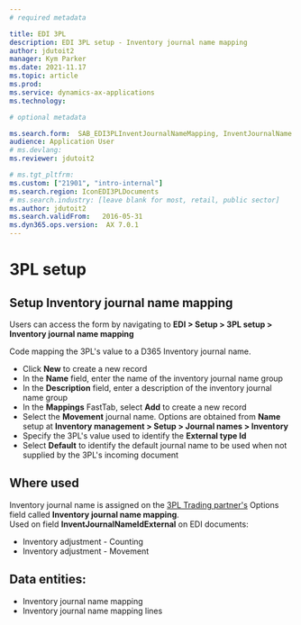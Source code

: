 ```yaml
---
# required metadata

title: EDI 3PL
description: EDI 3PL setup - Inventory journal name mapping
author: jdutoit2
manager: Kym Parker
ms.date: 2021-11.17
ms.topic: article
ms.prod: 
ms.service: dynamics-ax-applications
ms.technology: 

# optional metadata

ms.search.form:  SAB_EDI3PLInventJournalNameMapping, InventJournalName
audience: Application User
# ms.devlang: 
ms.reviewer: jdutoit2

# ms.tgt_pltfrm: 
ms.custom: ["21901", "intro-internal"]
ms.search.region: IconEDI3PLDocuments
# ms.search.industry: [leave blank for most, retail, public sector]
ms.author: jdutoit2
ms.search.validFrom:   2016-05-31
ms.dyn365.ops.version:  AX 7.0.1
---
```


# 3PL setup
## Setup Inventory journal name mapping

Users can access the form by navigating to **EDI > Setup > 3PL setup > Inventory journal name mapping**

Code mapping the 3PL's value to a D365 Inventory journal name. <br>

- Click **New** to create a new record
-	In the **Name** field, enter the name of the inventory journal name group
-	In the **Description** field, enter a description of the inventory journal name group
-	In the **Mappings** FastTab, select **Add** to create a new record
-	Select the **Movement** journal name. Options are obtained from **Name** setup at **Inventory management > Setup > Journal names > Inventory**
-	Specify the 3PL's value used to identify the **External type Id**
-	Select **Default** to identify the default journal name to be used when not supplied by the 3PL's incoming document

## Where used
Inventory journal name is assigned on the [3PL Trading partner's](../Trading-partner.md) Options field called **Inventory journal name mapping**. <br>
Used on field **InventJournalNameIdExternal** on EDI documents:
- Inventory adjustment - Counting
- Inventory adjustment - Movement

## Data entities:
- Inventory journal name mapping
- Inventory journal name mapping lines
